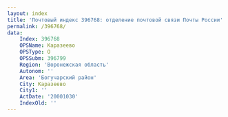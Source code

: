 ```yaml
---
layout: index
title: 'Почтовый индекс 396768: отделение почтовой связи Почты России'
permalink: /396768/
data:
    Index: 396768
    OPSName: Каразеево
    OPSType: О
    OPSSubm: 396799
    Region: 'Воронежская область'
    Autonom: ''
    Area: 'Богучарский район'
    City: Каразеево
    City1: ''
    ActDate: '20001030'
    IndexOld: ''
---
```

